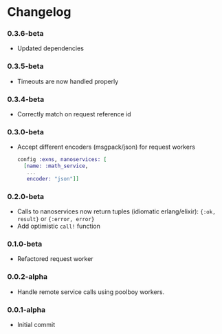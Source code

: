 Changelog
=========

### 0.3.6-beta

* Updated dependencies


### 0.3.5-beta

* Timeouts are now handled properly


### 0.3.4-beta

* Correctly match on request reference id


### 0.3.0-beta

* Accept different encoders (msgpack/json) for request workers

	```elixir
	config :exns, nanoservices: [
	  [name: :math_service,
	   ...
	   encoder: "json"]]
	```


### 0.2.0-beta

* Calls to nanoservices now return tuples (idiomatic erlang/elixir): `{:ok, result}` or `{:error, error}`
* Add optimistic `call!` function


### 0.1.0-beta

* Refactored request worker


### 0.0.2-alpha

* Handle remote service calls using poolboy workers.


### 0.0.1-alpha

* Initial commit